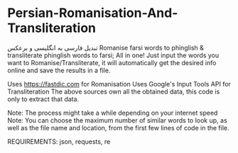 # Persian-Romanisation-And-Transliteration
تبدیل فارسی به انگلیسی و برعکس
Romanise farsi words to phinglish & transliterate phinglish words to farsi; All in one!
Just input the words you want to Romanise/Transliterate, it will automatically get the desired info online and save the results in a file.

Uses https://fastdic.com for Romanisation
Uses Google's Input Tools API for Transliteration
The above sources own all the obtained data, this code is only to extract that data.


Note: The process might take a while depending on your internet speed
Note: You can choose the maximum number of similar words to look up, as well as the file name and location, from the first few lines of code in the file.

REQUIREMENTS:
json,
requests,
re
